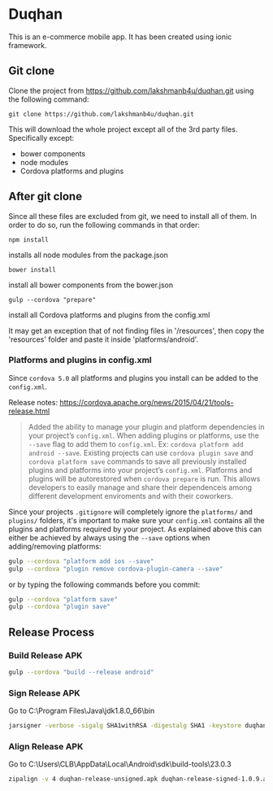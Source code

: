 # Duqhan
This is an e-commerce mobile app. It has been created using ionic framework.

## Git clone
Clone the project from https://github.com/lakshmanb4u/duqhan.git using the following command:

    git clone https://github.com/lakshmanb4u/duqhan.git

This will download the whole project except all of the 3rd party files. Specifically except:

- bower components
- node modules
- Cordova platforms and plugins

## After git clone
Since all these files are excluded from git, we need to install all of them. In order to do so, run the following commands in that order:

    npm install
installs all node modules from the package.json

    bower install
install all bower components from the bower.json

    gulp --cordova "prepare"
install all Cordova platforms and plugins from the config.xml


It may get an exception that of not finding files in '/resources', then copy the 'resources' folder and paste it inside 'platforms/android'.


### Platforms and plugins in config.xml
Since `cordova 5.0` all platforms and plugins you install can be added to the `config.xml`.

Release notes:
https://cordova.apache.org/news/2015/04/21/tools-release.html

> Added the ability to manage your plugin and platform dependencies in your project’s `config.xml`. When adding plugins or platforms, use the `--save` flag to add them to `config.xml`. Ex: `cordova platform add android --save`. Existing projects can use `cordova plugin save` and `cordova platform save` commands to save all previously installed plugins and platforms into your project’s `config.xml`. Platforms and plugins will be autorestored when `cordova prepare` is run. This allows developers to easily manage and share their dependenceis among different development enviroments and with their coworkers.
>

Since your projects `.gitignore` will completely ignore the `platforms/` and `plugins/` folders, it's important to make sure your `config.xml` contains all the plugins and platforms required by your project. As explained above this can either be achieved by always using the `--save` options when adding/removing platforms:

```sh
gulp --cordova "platform add ios --save"
gulp --cordova "plugin remove cordova-plugin-camera --save"
```

or by typing the following commands before you commit:

```sh
gulp --cordova "platform save"
gulp --cordova "plugin save"
```

## Release Process

### Build Release APK
```sh
gulp --cordova "build --release android"
```

### Sign Release APK
Go to
C:\Program Files\Java\jdk1.8.0_66\bin
```sh
jarsigner -verbose -sigalg SHA1withRSA -digestalg SHA1 -keystore duqhan-release-key.keystore duqhan-release-unsigned.apk duqhan
```


### Align Release APK
Go to
C:\Users\CLB\AppData\Local\Android\sdk\build-tools\23.0.3
```sh
zipalign -v 4 duqhan-release-unsigned.apk duqhan-release-signed-1.0.9.apk
```